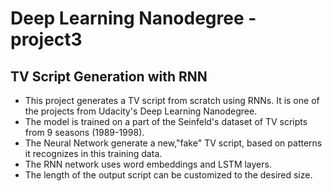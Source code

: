 # Deep Learning Nanodegree - project3


## TV Script Generation with RNN
 - This project generates a TV script from scratch using RNNs. It is one of the projects from Udacity's Deep Learning Nanodegree.
 - The model is trained on a part of the Seinfeld's dataset of TV scripts from 9 seasons (1989-1998).
 - The Neural Network generate a new,"fake" TV script, based on patterns it recognizes in this training data.
 - The RNN network uses word embeddings and LSTM layers.  
 - The length of the output script can be customized to the desired size.


